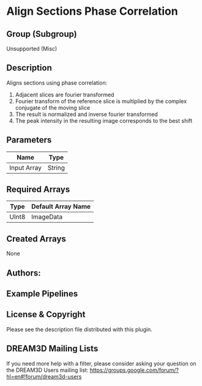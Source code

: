 # Align Sections Phase Correlation  #


## Group (Subgroup) ##

Unsupported (Misc)

## Description ##

Aligns sections using phase correlation:
   1. Adjacent slices are fourier transformed
   2. Fourier transform of the reference slice is multiplied by the complex conjugate of the moving slice
   3. The result is normalized and inverse fourier transformed
   4. The peak intensity in the resulting image corresponds to the best shift


## Parameters ##

| Name             | Type |
|------------------|------|
| Input Array | String |


## Required Arrays ##

| Type | Default Array Name |
|------|--------------------|
| UInt8  | ImageData     |


## Created Arrays ##

None


## Authors: ##




## Example Pipelines ##



## License & Copyright ##

Please see the description file distributed with this plugin.

## DREAM3D Mailing Lists ##

If you need more help with a filter, please consider asking your question on the DREAM3D Users mailing list:
https://groups.google.com/forum/?hl=en#!forum/dream3d-users

